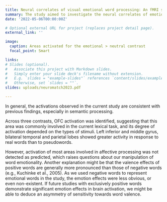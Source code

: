 ```yaml
---
title: Neural correlates of visual emotional word processing: An fMRI study
summary: The study aimed to investigate the neural correlates of emotion-eliciting word processing in a visual lexical decision task (LDT). By examining processing patterns between real words and pseudowords, and between emotional and neutral words, we expected to at least partially dissociate semantic and affective components in emotional word processing.
date: '2022-05-06T00:00:00Z'

# Optional external URL for project (replaces project detail page).
external_link: ''

image: 
  caption: Areas activated for the emotional > neutral contrast
  focal_point: Smart

links:
# Slides (optional).
#   Associate this project with Markdown slides.
#   Simply enter your slide deck's filename without extension.
#   E.g. `slides = "example-slides"` references `content/slides/example-slides.md`.
#   Otherwise, set `slides = ""`.
slides: uploads/neuromatch2023.pdf

---
```

In general, the activations observed in the current study are consistent with previous findings, especially in semantic processing. 

Across three contrasts, OFC activation was identified, suggesting that this area was commonly involved in the current lexical task, and its degree of activation depended on the types of stimuli. Left inferior and middle gyrus, bilateral temporal and parietal lobes showed greater activity in response to real words than to pseudowords. 

However, activation of most areas involved in affective processing was not detected as predicted, which raises questions about our manipulation of word emotionality. Another explanation might be that the valence effects of positive words are generally more pronounced than those of negative words (e.g., Kuchinke et al., 2005). As we used negative words to represent emotional words in the study, the emotion effects were less obvious, or even non-existent. If future studies with exclusively positive words demonstrate significant emotion effects in brain activation, we might be able to deduce an asymmetry of sensitivity towards word valence.
